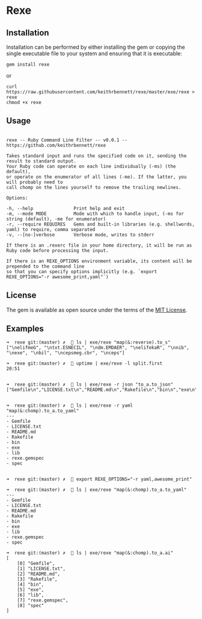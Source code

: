 # Rexe


## Installation

Installation can be performed by either installing the gem or copying the single executable file to your system and ensuring that it is executable:

```gem install rexe```

or

```
curl https://raw.githubusercontent.com/keithrbennett/rexe/master/exe/rexe > rexe
chmod +x rexe
```

## Usage

```

rexe -- Ruby Command Line Filter -- v0.0.1 -- https://github.com/keithrbennett/rexe

Takes standard input and runs the specified code on it, sending the result to standard output.
Your Ruby code can operate on each line individually (-ms) (the default),
or operate on the enumerator of all lines (-me). If the latter, you will probably need to
call chomp on the lines yourself to remove the trailing newlines.

Options:

-h, --help               Print help and exit
-m, --mode MODE          Mode with which to handle input, (-ms for string (default), -me for enumerator)
-r, --require REQUIRES   Gems and built-in libraries (e.g. shellwords, yaml) to require, comma separated
-v, --[no-]verbose       Verbose mode, writes to stderr

If there is an .rexerc file in your home directory, it will be run as Ruby code before processing the input.

If there is an REXE_OPTIONS environment variable, its content will be prepended to the command line
so that you can specify options implicitly (e.g. `export REXE_OPTIONS="-r awesome_print,yaml"`)

```
## License

The gem is available as open source under the terms of the [MIT License](https://opensource.org/licenses/MIT).


## Examples

```
➜  rexe git:(master) ✗   ls | exe/rexe "map(&:reverse).to_s"
["\nelifmeG", "\ntxt.ESNECIL", "\ndm.EMDAER", "\nelifekaR", "\nnib", "\nexe", "\nbil", "\ncepsmeg.cbr", "\nceps"]

➜  rexe git:(master) ✗   uptime | exe/rexe -l split.first
20:51


➜  rexe git:(master) ✗   ls | exe/rexe -r json "to_a.to_json"
["Gemfile\n","LICENSE.txt\n","README.md\n","Rakefile\n","bin\n","exe\n","lib\n","rexe.gemspec\n","spec\n"]


➜  rexe git:(master) ✗   ls | exe/rexe -r yaml "map(&:chomp).to_a.to_yaml"
---
- Gemfile
- LICENSE.txt
- README.md
- Rakefile
- bin
- exe
- lib
- rexe.gemspec
- spec


➜  rexe git:(master) ✗   export REXE_OPTIONS="-r yaml,awesome_print"

➜  rexe git:(master) ✗   ls | exe/rexe "map(&:chomp).to_a.to_yaml"
---
- Gemfile
- LICENSE.txt
- README.md
- Rakefile
- bin
- exe
- lib
- rexe.gemspec
- spec

➜  rexe git:(master) ✗   ls | exe/rexe "map(&:chomp).to_a.ai"
[
    [0] "Gemfile",
    [1] "LICENSE.txt",
    [2] "README.md",
    [3] "Rakefile",
    [4] "bin",
    [5] "exe",
    [6] "lib",
    [7] "rexe.gemspec",
    [8] "spec"
]

```